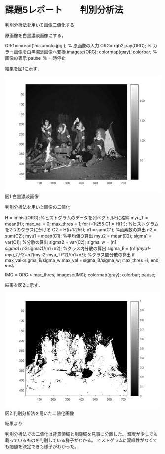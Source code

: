 # 課題5レポート　　判別分析法
判別分析法を用いて画像二値化する

 原画像を白黒濃淡画像にする。

 ORG=imread('matumoto.jpg'); % 原画像の入力 
 ORG= rgb2gray(ORG); % カラー画像を白黒濃淡画像へ変換
 imagesc(ORG); colormap(gray); colorbar; % 画像の表示 
 pause; % 一時停止 
 
結果を図1に示す． 
 
 ![原画像](https://github.com/masamisakurai/lecture_image_processing/blob/master/kadai5-1.jpg)   
 図1 白黒濃淡画像
 
 
判別分析法を用いた画像の二値化
 
H = imhist(ORG); %ヒストグラムのデータを列ベクトルEに格納 
myu_T = mean(H); 
max_val = 0; 
max_thres = 1; 
for i=1:255 
C1 = H(1:i); %ヒストグラムを2つのクラスに分ける 
C2 = H(i+1:256); 
n1 = sum(C1); %画素数の算出 
n2 = sum(C2); 
myu1 = mean(C1); %平均値の算出 
myu2 = mean(C2); 
sigma1 = var(C1); %分散の算出 
sigma2 = var(C2); 
sigma_w = (n1 *sigma1+n2*sigma2)/(n1+n2); %クラス内分散の算出 
sigma_B = (n1 *(myu1-myu_T)^2+n2*(myu2-myu_T)^2)/(n1+n2); %クラス間分散の算出 
if max_val<sigma_B/sigma_w 
max_val = sigma_B/sigma_w; 
max_thres =i; 
end; 
end; 

IMG = ORG > max_thres; 
imagesc(IMG); colormap(gray); colorbar; 
pause;
 
 結果を図2に示す． 
 
 ![原画像](https://github.com/masamisakurai/lecture_image_processing/blob/master/kadai5-2.jpg)   
 図2   判別分析法を用いた二値化画像

結果より

判別分析法での二値化は背景領域と別領域を見事に分離した。
輝度が少しでも載っているものを判別している様子がわかる。
ヒストグラムに双峰性がなくても閾値を決定できた様子がわかった。
